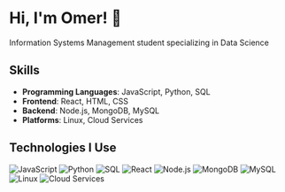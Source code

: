 # Hi, I'm Omer! 👋  
Information Systems Management student specializing in Data Science

## Skills
- **Programming Languages**: JavaScript, Python, SQL
- **Frontend**: React, HTML, CSS
- **Backend**: Node.js, MongoDB, MySQL
- **Platforms**: Linux, Cloud Services

## Technologies I Use
![JavaScript](https://img.shields.io/badge/Code-JavaScript-informational)
![Python](https://img.shields.io/badge/Code-Python-informational)
![SQL](https://img.shields.io/badge/Code-SQL-informational)
![React](https://img.shields.io/badge/Frontend-React-informational)
![Node.js](https://img.shields.io/badge/Backend-Node.js-informational)
![MongoDB](https://img.shields.io/badge/Database-MongoDB-informational)
![MySQL](https://img.shields.io/badge/Database-MySQL-informational)
![Linux](https://img.shields.io/badge/Platform-Linux-informational)
![Cloud Services](https://img.shields.io/badge/Platform-Cloud_Services-informational)

